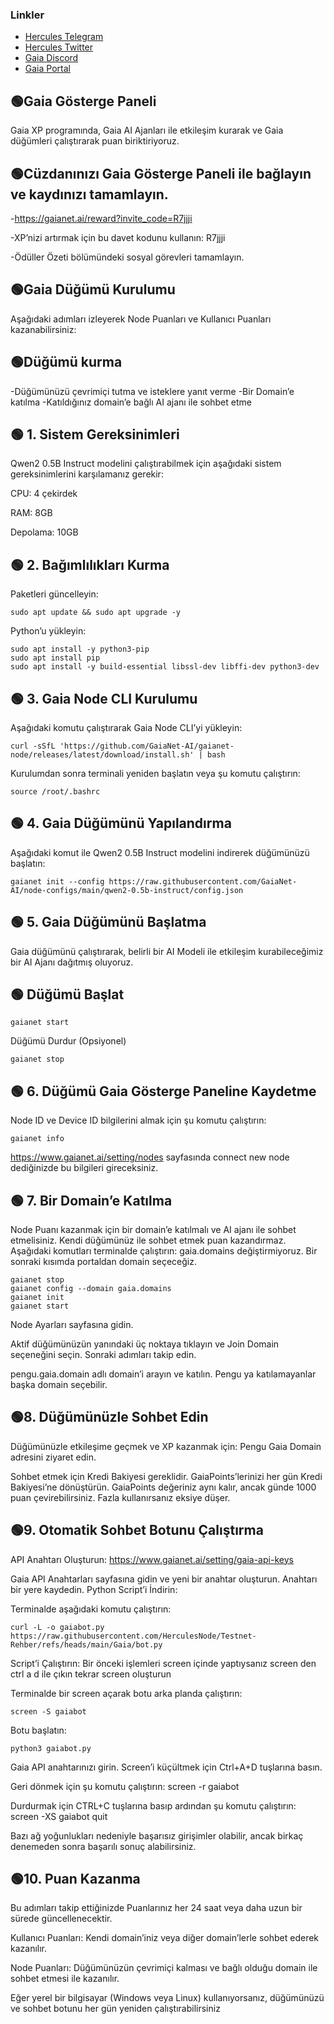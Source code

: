 ### Linkler
 * [Hercules Telegram](https://t.me/HerculesNodeTG)
 * [Hercules Twitter](https://twitter.com/Herculesnode)
 * [Gaia Discord](https://discord.com/invite/gaianet-ai)
 * [Gaia Portal](https://gaianet.ai/reward?invite_code=R7jjji)

## 🟢Gaia Gösterge Paneli
Gaia XP programında, Gaia AI Ajanları ile etkileşim kurarak ve Gaia düğümleri çalıştırarak puan biriktiriyoruz.

## 🟢Cüzdanınızı Gaia Gösterge Paneli ile bağlayın ve kaydınızı tamamlayın.
-https://gaianet.ai/reward?invite_code=R7jjji

-XP’nizi artırmak için bu davet kodunu kullanın: R7jjji

-Ödüller Özeti bölümündeki sosyal görevleri tamamlayın.

## 🟢Gaia Düğümü Kurulumu
Aşağıdaki adımları izleyerek Node Puanları ve Kullanıcı Puanları kazanabilirsiniz:

## 🟢Düğümü kurma
-Düğümünüzü çevrimiçi tutma ve isteklere yanıt verme
-Bir Domain’e katılma
-Katıldığınız domain’e bağlı AI ajanı ile sohbet etme
## 🟢 1. Sistem Gereksinimleri
Qwen2 0.5B Instruct modelini çalıştırabilmek için aşağıdaki sistem gereksinimlerini karşılamanız gerekir:


CPU: 4 çekirdek

RAM: 8GB

Depolama: 10GB


## 🟢 2. Bağımlılıkları Kurma
Paketleri güncelleyin:

```shell
sudo apt update && sudo apt upgrade -y
```

Python’u yükleyin:

```shell
sudo apt install -y python3-pip
sudo apt install pip
sudo apt install -y build-essential libssl-dev libffi-dev python3-dev
```
## 🟢 3. Gaia Node CLI Kurulumu
Aşağıdaki komutu çalıştırarak Gaia Node CLI’yi yükleyin:

```shell
curl -sSfL 'https://github.com/GaiaNet-AI/gaianet-node/releases/latest/download/install.sh' | bash
```
Kurulumdan sonra terminali yeniden başlatın veya şu komutu çalıştırın:

```shell
source /root/.bashrc
```

## 🟢 4. Gaia Düğümünü Yapılandırma
Aşağıdaki komut ile Qwen2 0.5B Instruct modelini indirerek düğümünüzü başlatın:

```shell
gaianet init --config https://raw.githubusercontent.com/GaiaNet-AI/node-configs/main/qwen2-0.5b-instruct/config.json
```
## 🟢 5. Gaia Düğümünü Başlatma

Gaia düğümünü çalıştırarak, belirli bir AI Modeli ile etkileşim kurabileceğimiz bir AI Ajanı dağıtmış oluyoruz.

## 🟢 Düğümü Başlat

```shell
gaianet start
```

Düğümü Durdur (Opsiyonel)
```shell
gaianet stop
```

## 🟢 6. Düğümü Gaia Gösterge Paneline Kaydetme
Node ID ve Device ID bilgilerini almak için şu komutu çalıştırın: 

```shell
gaianet info
```
https://www.gaianet.ai/setting/nodes sayfasında connect new node dediğinizde bu bilgileri gireceksiniz.

## 🟢 7. Bir Domain’e Katılma

Node Puanı kazanmak için bir domain’e katılmalı ve AI ajanı ile sohbet etmelisiniz.
Kendi düğümünüz ile sohbet etmek puan kazandırmaz.
Aşağıdaki komutları terminalde çalıştırın: gaia.domains değiştirmiyoruz. Bir sonraki kısımda portaldan domain seçeceğiz.

```shell
gaianet stop
gaianet config --domain gaia.domains
gaianet init
gaianet start
```
Node Ayarları sayfasına gidin.

Aktif düğümünüzün yanındaki üç noktaya tıklayın ve Join Domain seçeneğini seçin.
Sonraki adımları takip edin.

pengu.gaia.domain adlı domain’i arayın ve katılın. Pengu ya katılamayanlar başka domain seçebilir.

## 🟢8. Düğümünüzle Sohbet Edin
Düğümünüzle etkileşime geçmek ve XP kazanmak için: Pengu Gaia Domain adresini ziyaret edin.

Sohbet etmek için Kredi Bakiyesi gereklidir.
GaiaPoints’lerinizi her gün Kredi Bakiyesi’ne dönüştürün.
GaiaPoints değeriniz aynı kalır, ancak günde 1000 puan çevirebilirsiniz. Fazla kullanırsanız eksiye düşer.

## 🟢9. Otomatik Sohbet Botunu Çalıştırma
API Anahtarı Oluşturun: https://www.gaianet.ai/setting/gaia-api-keys

Gaia API Anahtarları sayfasına gidin ve yeni bir anahtar oluşturun. Anahtarı bir yere kaydedin.
Python Script’i İndirin:

Terminalde aşağıdaki komutu çalıştırın:

```shell
curl -L -o gaiabot.py https://raw.githubusercontent.com/HerculesNode/Testnet-Rehber/refs/heads/main/Gaia/bot.py
```
Script’i Çalıştırın:
Bir önceki işlemleri screen içinde yaptıysanız screen den ctrl a d ile çıkın tekrar screen oluşturun

Terminalde bir screen açarak botu arka planda çalıştırın:
```shell
screen -S gaiabot
```
Botu başlatın:
```shell
python3 gaiabot.py
```
Gaia API anahtarınızı girin.
Screen’i küçültmek için Ctrl+A+D tuşlarına basın.

Geri dönmek için şu komutu çalıştırın: screen -r gaiabot

Durdurmak için CTRL+C tuşlarına basıp ardından şu komutu çalıştırın: screen -XS gaiabot quit

Bazı ağ yoğunlukları nedeniyle başarısız girişimler olabilir, ancak birkaç denemeden sonra başarılı sonuç alabilirsiniz.

## 🟢10. Puan Kazanma
Bu adımları takip ettiğinizde Puanlarınız her 24 saat veya daha uzun bir sürede güncellenecektir.

Kullanıcı Puanları: Kendi domain’iniz veya diğer domain’lerle sohbet ederek kazanılır.

Node Puanları: Düğümünüzün çevrimiçi kalması ve bağlı olduğu domain ile sohbet etmesi ile kazanılır.

Eğer yerel bir bilgisayar (Windows veya Linux) kullanıyorsanız, düğümünüzü ve sohbet botunu her gün yeniden çalıştırabilirsiniz

